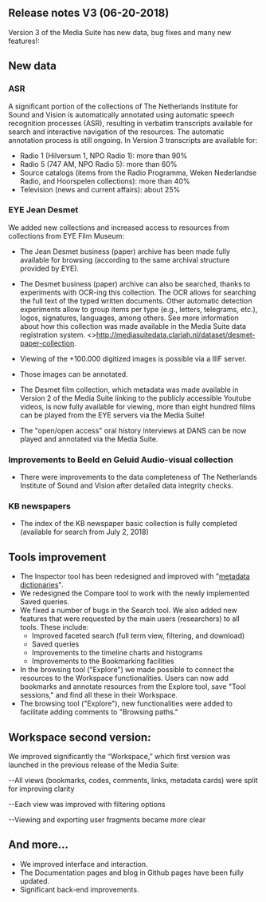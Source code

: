 Release notes V3 (06-20-2018)
---

Version 3 of the Media Suite has new data, bug fixes and many new features!:

## New data

### ASR

A significant portion of the collections of The Netherlands Institute for Sound and Vision is automatically annotated using automatic speech recognition processes (ASR), resulting in verbatim transcripts available for search and interactive navigation of the resources. The automatic annotation process is still ongoing. In Version 3 transcripts are available for:

- Radio 1 (Hilversum 1, NPO Radio 1): more than 90%
- Radio 5 (747 AM, NPO Radio 5): more than 60%
- Source catalogs (items from the Radio Programma, Weken Nederlandse Radio, and Hoorspelen  collections): more than 40%
- Television (news and current affairs): about 25%

### EYE Jean Desmet

We added new collections and increased access to resources from collections from EYE Film Museum:

- The Jean Desmet business (paper) archive has been made fully available for browsing (according to the same archival structure provided by EYE).
- The Desmet business (paper) archive can also be searched, thanks to experiments with OCR-ing this collection. The OCR allows for searching the full text of the typed written documents. Other automatic detection experiments allow to group items per type (e.g., letters, telegrams, etc.), logos, signatures, languages, among others.  See more information about how this collection was made available in the Media Suite data registration system. <>http://mediasuitedata.clariah.nl/dataset/desmet-paper-collection.
- Viewing of the +100.000 digitized images is possible via a IIIF server.
- Those images can be annotated.
- The Desmet film collection, which metadata was made available in Version 2 of the Media Suite linking to the publicly accessible Youtube videos, is now fully available for viewing, more than eight hundred films can be played from the EYE servers via the Media Suite!

- The "open/open access" oral history interviews at DANS can be now played and annotated via the Media Suite.

### Improvements to Beeld en Geluid Audio-visual collection

- There were improvements to the data completeness of The Netherlands Institute of Sound and Vision after detailed data integrity checks.

### KB newspapers

- The index of the KB newspaper basic collection is fully completed (available for search from July 2, 2018)

## Tools improvement

- The Inspector tool has been redesigned and improved with "[metadata dictionaries](http://mediasuite.clariah.nl/documentation/data/metadata-dictionaries)".
- We redesigned the Compare tool to work with the newly implemented Saved queries.
- We fixed a number of bugs in the Search tool. We also added new features that were requested by the main users (researchers) to all tools. These include:
  - Improved faceted search (full term view, filtering, and download)
  - Saved queries
  - Improvements to the timeline charts and histograms
  - Improvements to the Bookmarking facilities
- In the browsing tool ("Explore") we made possible to connect the resources to the Workspace functionalities. Users can now add bookmarks and annotate resources from the Explore tool, save "Tool sessions," and find all these in their Workspace.
- The browsing tool ("Explore"), new functionalities were added to facilitate adding comments to "Browsing paths."

## Workspace second version:

We improved significantly the “Workspace,” which first version was launched in the previous release of the Media Suite:

--All views (bookmarks, codes, comments, links, metadata cards) were split for improving clarity

--Each view was improved with filtering options

--Viewing and exporting user fragments became more clear

## And more...

- We improved interface and interaction.
- The Documentation pages and blog in Github pages have been fully updated.
- Significant back-end improvements.